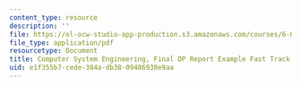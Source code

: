 ```yaml
---
content_type: resource
description: ''
file: https://ol-ocw-studio-app-production.s3.amazonaws.com/courses/6-033-computer-system-engineering-spring-2018/e1f355b7cede384adb3809486938e9aa_MIT6_033S18fasttrackdppr.pdf
file_type: application/pdf
resourcetype: Document
title: Computer System Engineering, Final DP Report Example Fast Track
uid: e1f355b7-cede-384a-db38-09486938e9aa
---
```

